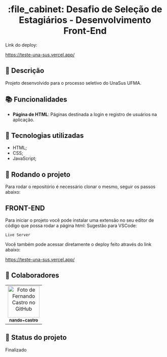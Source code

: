 <h1 align="center">:file_cabinet: Desafio de Seleção de Estagiários - Desenvolvimento Front-End</h1>

Link do deploy:

https://teste-una-sus.vercel.app/

## :memo: Descrição
Projeto desenvolvido para o processo seletivo do UnaSus UFMA.

## :books: Funcionalidades
* <b>Página de HTML</b>: Páginas destinada a login e registro de usuários na aplicação.

## :wrench: Tecnologias utilizadas
* HTML;
* CSS;
* JavaScript;

## :rocket: Rodando o projeto
Para rodar o repositório é necessário clonar o mesmo, seguir os passos abaixo:

## FRONT-END

Para iniciar o projeto você pode instalar uma extensão no seu editor de código que possa rodar a página html:
Sugestão para VSCode:
```
Live Server
```

Você também pode acessar diretamente o deploy feito através do link abaixo:

https://teste-una-sus.vercel.app/

## :handshake: Colaboradores
<table>
  <tr>
    <td align="center">
      <a href="http://github.com/nando-castro">
        <img src="https://avatars.githubusercontent.com/u/75530766?v=4" width="100px;" alt="Foto de Fernando Castro no GitHub"/><br>
        <sub>
          <b>nando-castro</b>
        </sub>
      </a>
    </td>
  </tr>
</table>

## :dart: Status do projeto
Finalizado
